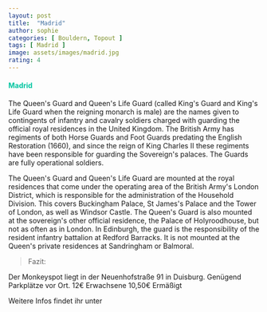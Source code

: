 ```yaml
---
layout: post
title:  "Madrid"
author: sophie
categories: [ Bouldern, Topout ]
tags: [ Madrid ]
image: assets/images/madrid.jpg
rating: 4
---
```


#### <span style="color:#00c5a1">Madrid</span>
The Queen's Guard and Queen's Life Guard (called King's Guard and King's Life Guard when the reigning monarch is male) are the names given to contingents of infantry and cavalry soldiers charged with guarding the official royal residences in the United Kingdom. The British Army has regiments of both Horse Guards and Foot Guards predating the English Restoration (1660), and since the reign of King Charles II these regiments have been responsible for guarding the Sovereign's palaces. The Guards are fully operational soldiers.

The Queen's Guard and Queen's Life Guard are mounted at the royal residences that come under the operating area of the British Army's London District, which is responsible for the administration of the Household Division. This covers Buckingham Palace, St James's Palace and the Tower of London, as well as Windsor Castle. The Queen's Guard is also mounted at the sovereign's other official residence, the Palace of Holyroodhouse, but not as often as in London. In Edinburgh, the guard is the responsibility of the resident infantry battalion at Redford Barracks. It is not mounted at the Queen's private residences at Sandringham or Balmoral.

> Fazit:

Der Monkeyspot liegt in der Neuenhofstraße 91 in Duisburg. Genügend Parkplätze vor Ort. 12€ Erwachsene 10,50€ Ermäßigt

Weitere Infos findet ihr unter